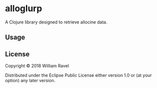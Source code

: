 # alloglurp

A Clojure library designed to retrieve allocine data.

## Usage


## License

Copyright © 2018 William Ravel

Distributed under the Eclipse Public License either version 1.0 or (at
your option) any later version.
